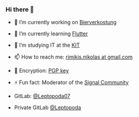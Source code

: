 ### Hi there 👋

<!--
**Leptopoda/Leptopoda** is a ✨ _special_ ✨ repository because its `README.md` (this file) appears on your GitHub profile.

Here are some ideas to get you started:

- 🔭 I’m currently working on ...
- 🌱 I’m currently learning ...
- 👯 I’m looking to collaborate on ...
- 🤔 I’m looking for help with ...
- 💬 Ask me about ...
- 📫 How to reach me: ...
- 😄 Pronouns: ...
- ⚡ Fun fact: ...
-->

- 🔭 I’m currently working on [Bierverkostung](https://gitlab.rimikis.de/Leptopoda/bierverkostung)
- 🌱 I’m currently learning [Flutter](https://flutter.dev)
- 🏫 I’m studying IT at the [KIT](https://www.kit.edu) 
- 📫 How to reach me: [rimikis.nikolas at gmail.com](mailto:rimikis.nikolas+development.github@gmail.com)
- 🔐 Encryption: [PGP key](https://www.rimikis.de/nikolas/OpenPGP.txt)
- ⚡ Fun fact: Moderator of the [Signal Community](https://community.signalusers.org)

- GitLab: [@Leptopoda07](https://gitlab.com/Leptopoda07/)
- Private GitLab [@Leptopoda](https://gitlab.rimikis.de/Leptopoda/)
